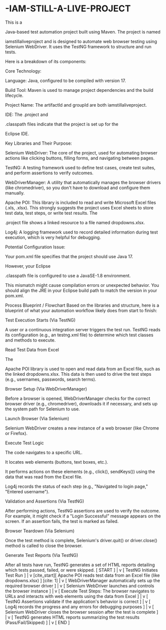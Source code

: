 # -IAM-STILL-A-LIVE-PROJECT

This is a 

Java-based test automation project built using Maven. The project is named 

iamstillaliveproject  and is designed to automate web browser testing using Selenium WebDriver. It uses the TestNG framework to structure and run tests.

Here is a breakdown of its components:

Core Technology:

Language: Java, configured to be compiled with version 17.


Build Tool: Maven is used to manage project dependencies and the build lifecycle.

Project Name: The artifactId and groupId are both iamstillaliveproject.


IDE: The .project and 

.classpath  files indicate that the project is set up for the 

Eclipse IDE.

Key Libraries and Their Purpose:

Selenium WebDriver: The core of the project, used for automating browser actions like clicking buttons, filling forms, and navigating between pages.

TestNG: A testing framework used to define test cases, create test suites, and perform assertions to verify outcomes.

WebDriverManager: A utility that automatically manages the browser drivers (like chromedriver), so you don't have to download and configure them manually.

Apache POI: This library is included to read and write Microsoft Excel files (.xls, .xlsx). This strongly suggests the project uses Excel sheets to store test data, test steps, or write test results. The 

.project file shows a linked resource to a file named dropdowns.xlsx.

Log4j: A logging framework used to record detailed information during test execution, which is very helpful for debugging.

Potential Configuration Issue:

Your pom.xml file specifies that the project should use Java 17.

However, your Eclipse 

.classpath file is configured to use a JavaSE-1.8 environment.

This mismatch might cause compilation errors or unexpected behavior. You should align the JRE in your Eclipse build path to match the version in your pom.xml.

Process Blueprint / Flowchart
Based on the libraries and structure, here is a blueprint of what your automation workflow likely does from start to finish:

Test Execution Starts (Via TestNG)

A user or a continuous integration server triggers the test run. TestNG reads its configuration (e.g., an testng.xml file) to determine which test classes and methods to execute.

Read Test Data from Excel

The 

Apache POI library is used to open and read data from an Excel file, such as the linked dropdowns.xlsx. This data is then used to drive the test steps (e.g., usernames, passwords, search terms).

Browser Setup (Via WebDriverManager)

Before a browser is opened, WebDriverManager checks for the correct browser driver (e.g., chromedriver), downloads it if necessary, and sets up the system path for Selenium to use.

Launch Browser (Via Selenium)

Selenium WebDriver creates a new instance of a web browser (like Chrome or Firefox).

Execute Test Logic

The code navigates to a specific URL.

It locates web elements (buttons, text boxes, etc.).

It performs actions on these elements (e.g., click(), sendKeys()) using the data that was read from the Excel file.

Log4j records the status of each step (e.g., "Navigated to login page," "Entered username").

Validation and Assertions (Via TestNG)

After performing actions, TestNG assertions are used to verify the outcome. For example, it might check if a "Login Successful" message appears on the screen. If an assertion fails, the test is marked as failed.

Browser Teardown (Via Selenium)

Once the test method is complete, Selenium's driver.quit() or driver.close() method is called to close the browser.

Generate Test Reports (Via TestNG)

After all tests have run, TestNG generates a set of HTML reports detailing which tests passed, failed, or were skipped.
[ START ]
    |
    v
[ TestNG Initiates Test Run ]
    |
    v
[cite_start][ Apache POI reads test data from an Excel file (like dropdowns.xlsx) ] [cite: 1]
    |
    v
[ WebDriverManager automatically sets up the required browser driver ]
    |
    v
[ Selenium WebDriver launches and controls the browser instance ]
    |
    v
[ Execute Test Steps: The browser navigates to URLs and interacts with web elements using the data from Excel ]
    |
    v
[ TestNG Assertions validate if the application's behavior is correct ]
    |
    v
[ Log4j records the progress and any errors for debugging purposes ]
    |
    v
[ Selenium WebDriver closes the browser session after the test is complete ]
    |
    v
[ TestNG generates HTML reports summarizing the test results (Pass/Fail/Skipped) ]
    |
    v
[  END  ]





